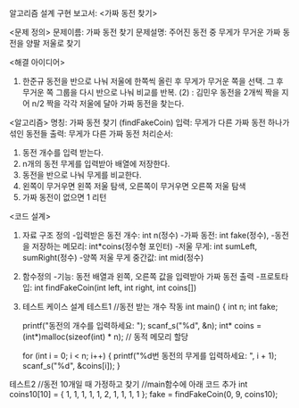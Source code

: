 알고리즘 설계 구현 보고서: <가짜 동전 찾기>

<문제 정의>
문제이름: 가짜 동전 찾기
문제설명: 주어진 동전 중 무게가 무거운 가짜 동전을 양팔 저울로 찾기

<해결 아이디어>
1) 한준규
동전을 반으로 나눠 저울에 한쪽씩 올린 후 무게가 무거운 쪽을 선택. 그 후 무거운 쪽 그룹을 다시 반으로 나눠 비교를 반복.
(2) : 김민우
동전을 2개씩 짝을 지어 n/2 짝을 각각 저울에 달아 가짜 동전을 찾는다.

<알고리즘>
명칭: 가짜 동전 찾기 (findFakeCoin)
입력: 무게가 다른 가짜 동전 하나가 섞인 동전들
출력: 무게가 다른 가짜 동전
처리순서:
1. 동전 개수를 입력 받는다.
2. n개의 동전 무게를 입력받아 배열에 저장한다.
3. 동전을 반으로 나눠 무게를 비교한다.
4. 왼쪽이 무거우면 왼쪽 저울 탐색, 오른쪽이 무거우면 오른쪽 저울 탐색
5. 가짜 동전이 없으면 1 리턴

<코드 설계>
1. 자료 구조 정의
-입력받은 동전 개수: int n(정수)
-가짜 동전: int fake(정수), 
-동전을 저장하는 메모리: int*coins(정수형 포인터)
-저울 무게: int sumLeft, sumRight(정수)
-양쪽 저울 무게 중간값: int mid(정수)

2. 함수정의
-기능: 동전 배열과 왼쪽, 오른쪽 값을 입력받아 가짜 동전 출력
-프로토타입: int findFakeCoin(int left, int right, int coins[])


3. 테스트 케이스 설계
테스트1 //동전 받는 개수 작동
int main() {
	int n;
	int fake;
	
	printf("동전의 개수를 입력하세요: ");
	scanf_s("%d", &n);
	int* coins = (int*)malloc(sizeof(int) * n); // 동적 메모리 할당
	
	for (int i = 0; i < n; i++) {
		printf("%d번 동전의 무게를 입력하세요: ", i + 1);
		scanf_s("%d", &coins[i]);
	}

테스트2 //동전 10개일 때 가정하고 찾기
//main함수에 아래 코드 추가
int coins10[10] = { 1, 1, 1, 1, 1, 2, 1, 1, 1, 1 };
fake = findFakeCoin(0, 9, coins10);
